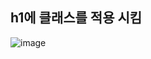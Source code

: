 ## h1에 클래스를 적용 시킴
![image](https://github.com/wkdtjdwns/Web/assets/128266768/bdea947e-e918-4c8c-a549-7bdb322d8c73)
